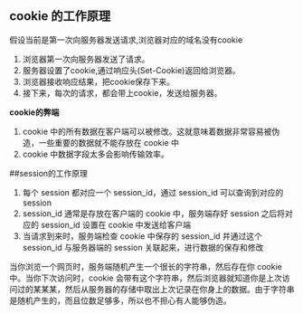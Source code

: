 ## cookie 的工作原理
假设当前是第一次向服务器发送请求,浏览器对应的域名没有cookie
1. 浏览器第一次向服务器发送了请求。
2. 服务器设置了cookie,通过响应头(Set-Cookie)返回给浏览器。
3. 浏览器接收响应结果，把cookie保存下来。
4. 接下来，每次的请求，都会带上cookie，发送给服务器。

**cookie的弊端**

1. cookie 中的所有数据在客户端可以被修改。这就意味着数据非常容易被伪造，一些重要的数据就不能存放在 cookie 中
2. cookie 中数据字段太多会影响传输效率。

##session的工作原理
1. 每个 session 都对应一个 session_id，通过 session_id 可以查询到对应的 session
2. session_id 通常是存放在客户端的 cookie 中，服务端存好 session 之后将对应的 session_id 设置在 cookie 中发送给客户端
3. 当请求到来时，服务端检查 cookie 中保存的 session_id 并通过这个 session_id 与服务器端的 session 关联起来，进行数据的保存和修改

当你浏览一个网页时，服务端随机产生一个很长的字符串，然后存在你 cookie 中。当你下次访问时，cookie 会带有这个字符串，然后浏览器就知道你是上次访问过的某某某，然后从服务器的存储中取出上次记录在你身上的数据。由于字符串是随机产生的，而且位数足够多，所以也不担心有人能够伪造。

